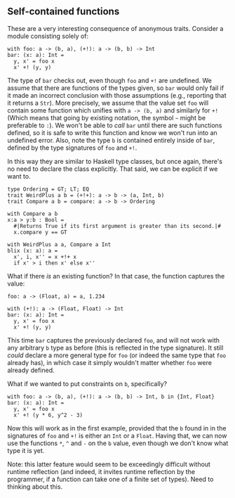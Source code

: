 ## Self-contained functions

These are a very interesting consequence of anonymous traits. Consider a module consisting solely of:

```
with foo: a -> (b, a), (+!): a -> (b, b) -> Int
bar: (x: a): Int =
  y, x' = foo x
  x' +! (y, y)
```

The type of `bar` checks out, even though `foo` and `+!` are undefined. We assume that there are functions of the types given, so `bar` would only fail if it made an incorrect conclusion with those assumptions (e.g., reporting that it returns a `Str`). More precisely, we assume that the value set `foo` will contain some function which unifies with `a -> (b, a)` and similarly for `+!` (Which means that going by existing notation, the symbol `~` might be preferable to `:`). We won't be able to *call* `bar` until there are such functions defined, so it is safe to write this function and know we won't run into an undefined error. Also, note the type `b` is contained entirely inside of `bar`, defined by the type signatures of `foo` and `+!`.

In this way they are similar to Haskell type classes, but once again, there's no need to declare the class explicitly. That said, we can be explicit if we want to.

```
type Ordering = GT; LT; EQ
trait WeirdPlus a b = (+!+): a -> b -> (a, Int, b)
trait Compare a b = compare: a -> b -> Ordering

with Compare a b
x:a > y:b : Bool = 
  #|Returns True if its first argument is greater than its second.|#
  x.compare y == GT

with WeirdPlus a a, Compare a Int
blix (x: a): a =
  x', i, x'' = x +!+ x
  if x' > i then x' else x''
```

What if there *is* an existing function? In that case, the function captures the value:

```
foo: a -> (Float, a) = a, 1.234

with (+!): a -> (Float, Float) -> Int
bar: (x: a): Int =
  y, x' = foo x
  x' +! (y, y)
```

This time `bar` captures the previously declared `foo`, and will not work with any arbitrary `b` type as before (this is reflected in the type signature). It still *could* declare a more general type for `foo` (or indeed the same type that `foo` already has), in which case it simply wouldn't matter whether `foo` were already defined.

What if we wanted to put constraints on `b`, specifically?

```
with foo: a -> (b, a), (+!): a -> (b, b) -> Int, b in {Int, Float}
bar: (x: a): Int =
  y, x' = foo x
  x' +! (y * 6, y^2 - 3)
```

Now this will work as in the first example, provided that the `b` found in in the signatures of `foo` and `+!` is either an `Int` or a `Float`. Having that, we can now use the functions `*`, `^` and `-` on the `b` value, even though we don't know what type it is yet.

Note: this latter feature would seem to be exceedingly difficult without runtime reflection (and indeed, it invites runtime reflection by the programmer, if a function can take one of a finite set of types). Need to thinking about this.
